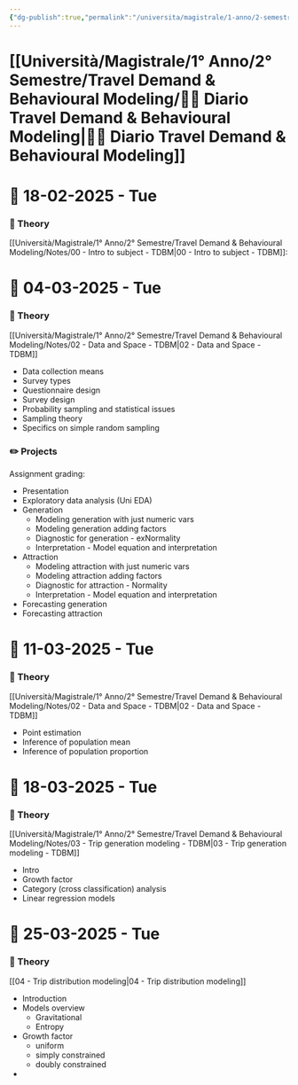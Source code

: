 ```yaml
---
{"dg-publish":true,"permalink":"/universita/magistrale/1-anno/2-semestre/travel-demand-and-behavioural-modeling/diario-travel-demand-and-behavioural-modeling/"}
---
```


# [[Università/Magistrale/1° Anno/2° Semestre/Travel Demand & Behavioural Modeling/🧠📔 Diario Travel Demand & Behavioural Modeling\|🧠📔 Diario Travel Demand & Behavioural Modeling]]


# 📆  18-02-2025 - Tue

### 📝 Theory

[[Università/Magistrale/1° Anno/2° Semestre/Travel Demand & Behavioural Modeling/Notes/00 - Intro to subject - TDBM\|00 - Intro to subject - TDBM]]:


# 📆  04-03-2025 - Tue

### 📝 Theory

[[Università/Magistrale/1° Anno/2° Semestre/Travel Demand & Behavioural Modeling/Notes/02 - Data and Space - TDBM\|02 - Data and Space - TDBM]]
- Data collection means
- Survey types
- Questionnaire design
- Survey design
- Probability sampling and statistical issues
- Sampling theory
- Specifics on simple random sampling
### ✏️ Projects

Assignment grading:
- Presentation
- Exploratory data analysis (Uni EDA)
- Generation
	- Modeling generation with just numeric vars
	- Modeling generation adding factors
	- Diagnostic for generation - exNormality
	- Interpretation - Model equation and interpretation
- Attraction
	- Modeling attraction with just numeric vars
	- Modeling attraction adding factors
	- Diagnostic for attraction	- Normality
	- Interpretation - Model equation and interpretation
- Forecasting generation
- Forecasting attraction


# 📆  11-03-2025 - Tue

### 📝 Theory

[[Università/Magistrale/1° Anno/2° Semestre/Travel Demand & Behavioural Modeling/Notes/02 - Data and Space - TDBM\|02 - Data and Space - TDBM]]
- Point estimation
- Inference of population mean
- Inference of population proportion


# 📆  18-03-2025 - Tue

### 📝 Theory

[[Università/Magistrale/1° Anno/2° Semestre/Travel Demand & Behavioural Modeling/Notes/03 - Trip generation modeling - TDBM\|03 - Trip generation modeling - TDBM]]
- Intro
- Growth factor
- Category (cross classification) analysis
- Linear regression models


# 📆  25-03-2025 - Tue

### 📝 Theory

[[04 - Trip distribution modeling\|04 - Trip distribution modeling]]
- Introduction
- Models overview
	- Gravitational
	- Entropy
- Growth factor
	- uniform
	- simply constrained
	- doubly constrained
- 